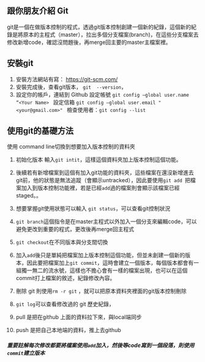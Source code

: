 ## 跟你朋友介紹 Git

git是一個在做版本控制的程式，透過git版本控制創建一個新的紀錄，這個新的紀錄是將原本的主程式（master），拉出多個分支檔案(branch)，在這些分支檔案去修改新增code，確認沒問題後，再merge回主要的master主檔案裡。

## 安裝git
1. 安裝方法網站有寫：
https://git-scm.com/
2. 安裝完成後，查看git版本， `git  --version`，
3. 設定你的帳戶，連結到 Github 
設定帳號 `git config —global user.name “<Your Name> `
設定信箱 `git config —global user.email "<your@gmail.com>" `
檢查使用者：`git config --list`
## 使用git的基礎方法
使用 command line切換到想要加入版本控制的資料夾
1. 初始化版本  輸入`git intit`，這樣這個資料夾加上版本控制這個功能。
2. 後續若有新增檔案到這個有加入git功能的資料夾，這些檔案在還沒新增進去git前，他的狀態是無法追蹤（會顯示untracked），因此要使用`git add `把檔案加入到版本控制功能裡，若是已經`add`過的檔案則會顯示該檔案已經staged。。
3. 想要掌握git使用狀態可以輸入 `git status`，可以查看git控制狀況
4. `git branch`這個指令是在master主程式以外加入一個分支來編輯code，可以避免更改到重要的程式，更改後再merge回主程式
5. `git checkout`在不同版本與分支間切換
6. 加入`add`後只是單純把檔案加上版本控制這個功能，但並未創建一個新的版本，因此要把檔案加上`git commit`，這時會建立一個版本，每個版本都會有一組獨一無二的流水號，這樣也不擔心會有一樣的檔案出現，也可以在這個commit打上檔案的敘述，紀錄修改內容。
7. 刪除 git 則使用`rm -r git` ，就可以把原本資料夾裡面的git版本控制刪除
8. `git log`可以查看修改過的 git 歷史紀錄，

9. pull 是把在github 上面的資料拉下來，與local端同步
10. push 是把自己本地端的資料，推上去github

#####  重要註解每次修改都要將檔案使用`add`加入，然後等code寫到一個段落，則使用 `commit`建立版本
